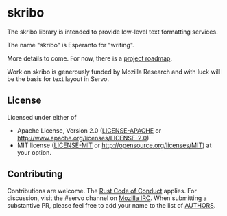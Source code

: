 # skribo

The skribo library is intended to provide low-level text formatting services.

The name "skribo" is Esperanto for "writing".

More details to come. For now, there is a [project roadmap].

Work on skribo is generously funded by Mozilla Research and with luck will be the basis for text layout in Servo.

## License

Licensed under either of
  * Apache License, Version 2.0 ([LICENSE-APACHE](LICENSE-APACHE) or
    http://www.apache.org/licenses/LICENSE-2.0)
  * MIT license ([LICENSE-MIT](LICENSE-MIT) or
    http://opensource.org/licenses/MIT) at your option.

## Contributing

Contributions are welcome. The [Rust Code of Conduct] applies. For discussion, visit the #servo channel on [Mozilla IRC]. When submitting a substantive PR, please feel free to add your name to the list of [AUTHORS](AUTHORS).

[Rust Code of Conduct]: https://www.rust-lang.org/policies/code-of-conduct
[project roadmap]: https://drive.google.com/open?id=1aw41q_izail-p99mN8dHrJeh9tMQ-Pldi54W6m7MHU8
[Mozilla IRC]: https://wiki.mozilla.org/IRC
